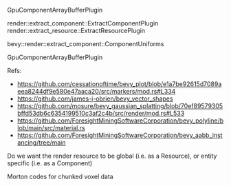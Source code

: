 GpuComponentArrayBufferPlugin

render::extract_component::ExtractComponentPlugin
render::extract_resource::ExtractResourcePlugin

bevy::render::extract_component::ComponentUniforms

GpuComponentArrayBufferPlugin

Refs:

- https://github.com/cessationoftime/bevy_plot/blob/e1a7be92615d7089aeea8244df9e580e47aaca20/src/markers/mod.rs#L334
- https://github.com/james-j-obrien/bevy_vector_shapes
- https://github.com/mosure/bevy_gaussian_splatting/blob/70ef89579305bffd53db6c6354199510c3af2c4b/src/render/mod.rs#L533
- https://github.com/ForesightMiningSoftwareCorporation/bevy_polyline/blob/main/src/material.rs
- https://github.com/ForesightMiningSoftwareCorporation/bevy_aabb_instancing/tree/main

Do we want the render resource to be global (i.e. as a Resource), or entity specific (i.e. as a Component)

Morton codes for chunked voxel data
